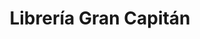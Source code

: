---
title: "Librería Gran Capitán"
url: /huetor-tajar/libreria-gran-capitan-calle-federico-garcia-lorca/
shop: libros
---